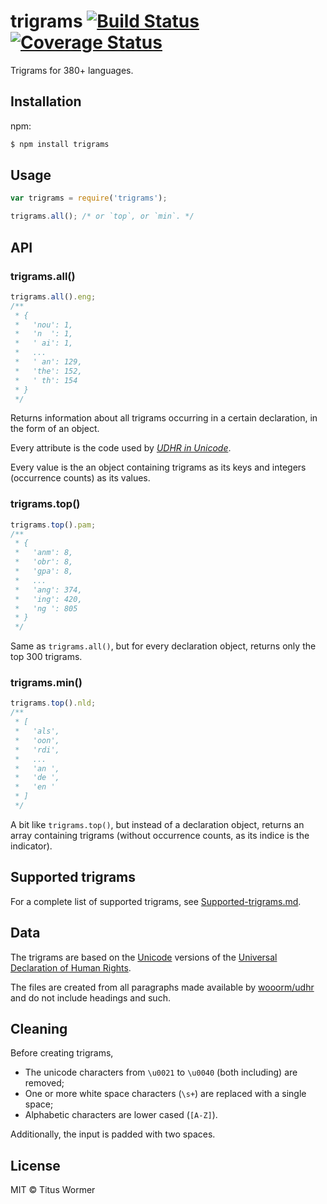 # trigrams [![Build Status](https://img.shields.io/travis/wooorm/trigrams.svg?style=flat)](https://travis-ci.org/wooorm/trigrams) [![Coverage Status](https://img.shields.io/coveralls/wooorm/trigrams.svg?style=flat)](https://coveralls.io/r/wooorm/trigrams?branch=master)

Trigrams for 380+ languages.

## Installation

npm:
```sh
$ npm install trigrams
```

## Usage

```js
var trigrams = require('trigrams');

trigrams.all(); /* or `top`, or `min`. */
```

## API

### trigrams.all()

```js
trigrams.all().eng;
/**
 * {
 *   'nou': 1,
 *   'n  ': 1,
 *   ' ai': 1,
 *   ...
 *   ' an': 129,
 *   'the': 152,
 *   ' th': 154
 * }
 */
```

Returns information about all trigrams occurring in a certain declaration, in the form of an object.

Every attribute is the code used by [_UDHR in Unicode_](http://www.unicode.org/udhr/index_by_code.html).

Every value is the an object containing trigrams as its keys and integers (occurrence counts) as its values.

### trigrams.top()

```js
trigrams.top().pam;
/**
 * {
 *   'anm': 8,
 *   'obr': 8,
 *   'gpa': 8,
 *   ...
 *   'ang': 374,
 *   'ing': 420,
 *   'ng ': 805
 * }
 */
```

Same as `trigrams.all()`, but for every declaration object, returns only the top 300 trigrams.

### trigrams.min()

```js
trigrams.top().nld;
/**
 * [
 *   'als',
 *   'oon',
 *   'rdi',
 *   ...
 *   'an ',
 *   'de ',
 *   'en '
 * ]
 */
```

A bit like `trigrams.top()`, but instead of a declaration object, returns an array containing trigrams (without occurrence counts, as its indice is the indicator).

## Supported trigrams

For a complete list of supported trigrams, see [Supported-trigrams.md](Supported-trigrams.md).

## Data

The trigrams are based on the [Unicode](http://www.unicode.org/udhr/index.html) versions of the [Universal Declaration of Human Rights](http://www.un.org/en/documents/udhr/).

The files are created from all paragraphs made available by [wooorm/udhr](https://github.com/wooorm/udhr) and do not include headings and such.

## Cleaning

Before creating trigrams,

- The unicode characters from `\u0021` to `\u0040` (both including) are removed;
- One or more white space characters (`\s+`) are replaced with a single space;
- Alphabetic characters are lower cased (`[A-Z]`).

Additionally, the input is padded with two spaces.

## License

MIT © Titus Wormer
